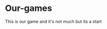 # Our-games
<!DOCTYPE html>
<html>
<head>
<meta name="viewport" content="width=device-width, initial-scale=1.0"/>
<style>
canvas {
    border: 25px solid #d3d3d3;
    background-color: #f1f1f1;
}
</style>
</head>
<body onload="startGame()">
<script>

function startGame() {
    myGameArea.start();
}

var myGameArea = {
    canvas : document.createElement("canvas"),
    start : function() {
        this.canvas.width = 680;
        this.canvas.height = 470;
        this.context = this.canvas.getContext("2d");
        document.body.insertBefore(this.canvas, document.body.childNodes[0]);
    }
}

</script>

<p>This is our game and it's not much but its a start</p>

</body>
</html>

